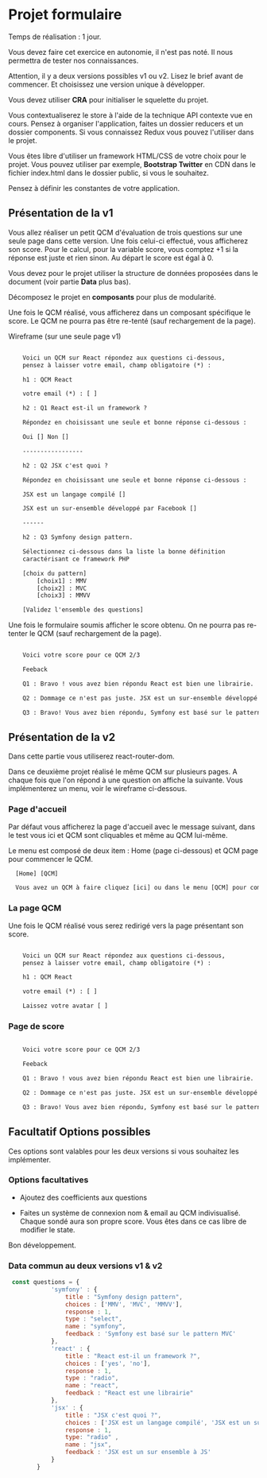 # Projet formulaire

Temps de réalisation : 1 jour.

Vous devez faire cet exercice en autonomie, il n'est pas noté. Il nous permettra de tester nos connaissances.

Attention, il y a deux versions possibles v1 ou v2. Lisez le brief avant de commencer. Et choisissez une version unique à développer.

Vous devez utiliser **CRA** pour initialiser le squelette du projet.

Vous contextualiserez le store à l'aide de la technique API contexte vue en cours. Pensez à organiser l'application, faites un dossier reducers et un dossier components. Si vous connaissez Redux vous pouvez l'utiliser dans le projet.

Vous êtes libre d'utiliser un framework HTML/CSS de votre choix pour le projet. Vous pouvez utiliser par exemple, **Bootstrap Twitter** en CDN dans le fichier index.html dans le dossier public, si vous le souhaitez.

Pensez à définir les constantes de votre application.

## Présentation de la v1

Vous allez réaliser un petit QCM d'évaluation de trois questions sur une seule page dans cette version. Une fois celui-ci effectué, vous afficherez son score. Pour le calcul, pour la variable score, vous comptez +1 si la réponse est juste et rien sinon. Au départ le score est égal à 0.

Vous devez pour le projet utiliser la structure de données proposées dans le document (voir partie **Data** plus bas).

Décomposez le projet en **composants** pour plus de modularité.

Une fois le QCM réalisé, vous afficherez dans un composant spécifique le score. Le QCM ne pourra pas être re-tenté (sauf rechargement de la page).

Wireframe (sur une seule page v1)

```txt

    Voici un QCM sur React répondez aux questions ci-dessous,
    pensez à laisser votre email, champ obligatoire (*) :

    h1 : QCM React

    votre email (*) : [ ]

    h2 : Q1 React est-il un framework ?

    Répondez en choisissant une seule et bonne réponse ci-dessous :

    Oui [] Non []

    -----------------

    h2 : Q2 JSX c'est quoi ?

    Répondez en choisissant une seule et bonne réponse ci-dessous :

    JSX est un langage compilé []

    JSX est un sur-ensemble développé par Facebook []

    ------

    h2 : Q3 Symfony design pattern.

    Sélectionnez ci-dessous dans la liste la bonne définition
    caractérisant ce framework PHP

    [choix du pattern]
        [choix1] : MMV
        [choix2] : MVC
        [choix3] : MMVV

    [Validez l'ensemble des questions]

```

Une fois le formulaire soumis afficher le score obtenu. On ne pourra pas re-tenter le QCM (sauf rechargement de la page).

```txt

    Voici votre score pour ce QCM 2/3

    Feeback

    Q1 : Bravo ! vous avez bien répondu React est bien une librairie.

    Q2 : Dommage ce n'est pas juste. JSX est un sur-ensemble développé par Facebook.

    Q3 : Bravo! Vous avez bien répondu, Symfony est basé sur le pattern MVC.

```

## Présentation de la v2

Dans cette partie vous utiliserez react-router-dom.

Dans ce deuxième projet réalisé le même QCM sur plusieurs pages. A chaque fois que l'on répond à une question on affiche la suivante. Vous implémenterez un menu, voir le wireframe ci-dessous.

### Page d'accueil

Par défaut vous afficherez la page d'accueil avec le message suivant, dans le test vous ici et QCM sont cliquables et même au QCM lui-même. 

Le menu est composé de deux item : Home (page ci-dessous) et QCM page pour commencer le QCM.

```txt
  [Home] [QCM]

  Vous avez un QCM à faire cliquez [ici] ou dans le menu [QCM] pour commencer.

```

### La page QCM

Une fois le QCM réalisé vous serez redirigé vers la page présentant son score.

```txt

    Voici un QCM sur React répondez aux questions ci-dessous,
    pensez à laisser votre email, champ obligatoire (*) :

    h1 : QCM React

    votre email (*) : [ ]

    Laissez votre avatar [ ]
```

### Page de score 

```txt

    Voici votre score pour ce QCM 2/3

    Feeback

    Q1 : Bravo ! vous avez bien répondu React est bien une librairie.

    Q2 : Dommage ce n'est pas juste. JSX est un sur-ensemble développé par Facebook.

    Q3 : Bravo! Vous avez bien répondu, Symfony est basé sur le pattern MVC.

```

## Facultatif Options possibles 

Ces options sont valables pour les deux versions si vous souhaitez les implémenter.

### Options facultatives

- Ajoutez des coefficients aux questions 

- Faites un système de connexion nom & email au QCM indivisualisé. Chaque sondé aura son propre score. Vous êtes dans ce cas libre de modifier le state. 

Bon développement.

### Data commun au deux versions v1 & v2

```js
 const questions = {
            'symfony' : {
                title : "Symfony design pattern", 
                choices : ['MMV', 'MVC', 'MMVV'], 
                response : 1, 
                type : "select",
                name : "symfony",
                feedback : 'Symfony est basé sur le pattern MVC'
            },
            'react' : {
                title : "React est-il un framework ?", 
                choices : ['yes', 'no'], 
                response : 1, 
                type : "radio",
                name : "react",
                feedback : "React est une librairie"
            },
            'jsx' : {
                title : "JSX c'est quoi ?", 
                choices : ['JSX est un langage compilé', 'JSX est un sur-ensemble développé par Facebook'], 
                response : 1, 
                type: "radio" ,
                name : "jsx",
                feedback : 'JSX est un sur ensemble à JS'
            }
        }

```